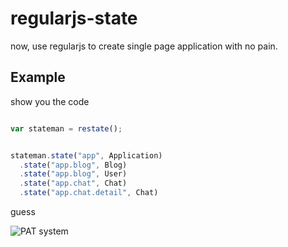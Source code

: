 # regularjs-state


now, use regularjs to create single page application with no pain.


## Example 

show you the code

```javascript

var stateman = restate();


stateman.state("app", Application)
  .state("app.blog", Blog)
  .state("app.blog", User)
  .state("app.chat", Chat)
  .state("app.chat.detail", Chat)


```


guess



![PAT system]()










